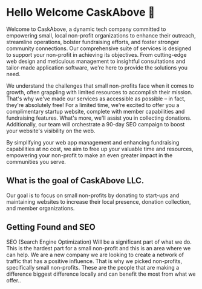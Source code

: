# Hello Welcome CaskAbove 👋
Welcome to CaskAbove, a dynamic tech company committed to empowering small, local non-profit organizations to enhance their outreach, streamline operations, bolster fundraising efforts, and foster stronger community connections. Our comprehensive suite of services is designed to support your non-profit in achieving its objectives. From cutting-edge web design and meticulous management to insightful consultations and tailor-made application software, we're here to provide the solutions you need.

We understand the challenges that small non-profits face when it comes to growth, often grappling with limited resources to accomplish their mission. That's why we've made our services as accessible as possible – in fact, they're absolutely free! For a limited time, we're excited to offer you a complimentary startup website, complete with member capabilities and fundraising features. What's more, we'll assist you in collecting donations. Additionally, our team will orchestrate a 90-day SEO campaign to boost your website's visibility on the web.

By simplifying your web app management and enhancing fundraising capabilities at no cost, we aim to free up your valuable time and resources, empowering your non-profit to make an even greater impact in the communities you serve.

## What is the goal of CaskAbove LLC.
Our goal is to focus on small non-profits by donating to start-ups and maintaining websites to increase their local presence, donation collection, and member organizations. 

## Getting Found and SEO
SEO (Search Engine Optimization) Will be a significant part of what we do. This is the hardest part for a small non-profit and this is an area where we can help. We are a new company we are looking to create a network of traffic that has a positive influence. That is why we picked non-profits, specifically small non-profits. These are the people that are making a difference biggest difference locally and can benefit the most from what we offer..


